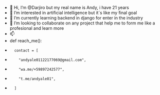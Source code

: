 - 👋 Hi, I’m @Darjiro but my real name is Andy, i have 21 years
- 👀 I’m interested in artificial intelligence but it´s like my final goal
- 🌱 I’m currently learning backend in django for enter in the industry
- 💞️ I’m looking to collaborate on any project that help me to form me like a profesional and learn more
- 📫 
- def reach_me():
-       contact = [
-         "andyale01122177069@gmail.com",
-         "wa.me/+59897242577",
-         "t.me/andyale01",
-       ] 

<!---
Darjiro/Darjiro is a ✨ special ✨ repository because its `README.md` (this file) appears on your GitHub profile.
You can click the Preview link to take a look at your changes.
--->
